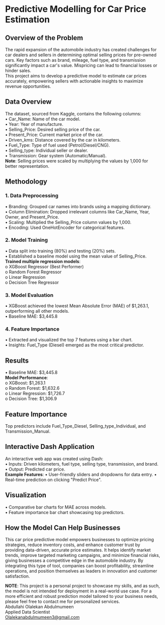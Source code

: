 # Predictive Modelling for Car Price Estimation

## Overview of the Problem <br/>
The rapid expansion of the automobile industry has created challenges for car dealers and sellers in determining optimal selling prices for pre-owned cars. Key factors such as brand, mileage, fuel type, and transmission significantly impact a car's value. Mispricing can lead to financial losses or hinder sales. <br/>
This project aims to develop a predictive model to estimate car prices accurately, empowering sellers with actionable insights to maximize revenue opportunities.

## Data Overview <br/>
The dataset, sourced from Kaggle, contains the following columns: <br/>
•	Car_Name: Name of the car model. <br/>
•	Year: Year of manufacture. <br/>
•	Selling_Price: Desired selling price of the car. <br/>
•	Present_Price: Current market price of the car. <br/>
•	Driven_kms: Distance covered by the car in kilometers. <br/>
•	Fuel_Type: Type of fuel used (Petrol/Diesel/CNG). <br/>
•	Selling_type: Individual seller or dealer. <br/>
•	Transmission: Gear system (Automatic/Manual). <br/>
**Note**: Selling prices were scaled by multiplying the values by 1,000 for better representation.

## Methodology

### 1. Data Preprocessing <br/>
•	Branding: Grouped car names into brands using a mapping dictionary. <br/>
•	Column Elimination: Dropped irrelevant columns like Car_Name, Year, Owner, and Present_Price. <br/>
•	Scaling: Multiplied the Selling_Price column values by 1,000. <br/>
•	Encoding: Used OneHotEncoder for categorical features.

### 2. Model Training <br/>
•	Data split into training (80%) and testing (20%) sets. <br/>
•	Established a baseline model using the mean value of Selling_Price. <br/>
**Trained multiple regression models**: <br/>
o	XGBoost Regressor (Best Performer) <br/>
o	Random Forest Regressor <br/>
o	Linear Regression <br/>
o	Decision Tree Regressor

### 3. Model Evaluation <br/>
•	XGBoost achieved the lowest Mean Absolute Error (MAE) of $1,263.1, outperforming all other models. <br/>
•	Baseline MAE: $3,445.8

### 4. Feature Importance <br/>
•	Extracted and visualized the top 7 features using a bar chart. <br/>
•	Insights: Fuel_Type (Diesel) emerged as the most critical predictor.

## Results <br/>
•	Baseline MAE: $3,445.8 <br/>
**Model Performance**: <br/>
o	XGBoost: $1,263.1 <br/>
o	Random Forest: $1,632.6 <br/>
o	Linear Regression: $1,726.7 <br/>
o	Decision Tree: $1,306.9

## Feature Importance <br/>
Top predictors include Fuel_Type_Diesel, Selling_type_Individual, and Transmission_Manual. <br/>

## Interactive Dash Application <br/>
An interactive web app was created using Dash: <br/>
•	Inputs: Driven kilometers, fuel type, selling type, transmission, and brand. <br/>
•	Output: Predicted car price. <br/>
**Example Features**:
•	User-friendly sliders and dropdowns for data entry.
•	Real-time prediction on clicking "Predict Price".

## Visualization <br/>
•	Comparative bar charts for MAE across models. <br/>
•	Feature importance bar chart showcasing top predictors.

## How the Model Can Help Businesses <br/>
This car price predictive model empowers businesses to optimize pricing strategies, reduce inventory costs, and enhance customer trust by providing data-driven, accurate price estimates. It helps identify market trends, improve targeted marketing campaigns, and minimize financial risks, giving businesses a competitive edge in the automobile industry. By integrating this type of tool, companies can boost profitability, streamline operations, and position themselves as leaders in innovation and customer satisfaction.

**NOTE**: This project is a personal project to showcase my skills, and as such, the model is not intended for deployment in a real-world use case. For a more efficient and robust prediction model tailored to your business needs, please feel free to contact me for personalized services. <br/>
Abdullahi Olalekan Abdulmumeen <br/>
Applied Data Scientist <br/>
Olalekanabdulmumeen3@gmail.com
